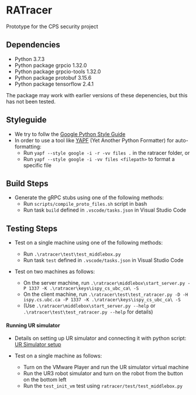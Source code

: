 # RATracer
Prototype for the CPS security project

## Dependencies

* Python 3.7.3
* Python package grpcio 1.32.0
* Python package grpcio-tools 1.32.0
* Python package protobuf 3.15.6
* Python package tensorflow 2.4.1

The package may work with earlier versions of these depenencies, but this has not been tested.

## Styleguide

* We try to follw the [Google Python Style Guide](https://google.github.io/styleguide/pyguide.html)
* In order to use a tool like [YAPF](https://github.com/google/yapf) (Yet Another Python Formatter) for auto-formatting:
    * Run `yapf --style google -i -r -vv files .` in the ratracer folder, or
    * Run `yapf --style google -i -vv files <filepath>` to format a specific file

## Build Steps

* Generate the gRPC stubs using one of the following methods:
    * Run `scripts/compile_proto_files.sh` script in bash
    * Run task `build` defined in `.vscode/tasks.json` in Visual Studio Code

## Testing Steps

* Test on a single machine using one of the following methods:
    * Run `.\ratracer\test\test_middlebox.py`
    * Run task `test` defined in `.vscode/tasks.json` in Visual Studio Code

* Test on two machines as follows:
    * On the server machine, run `.\ratracer\middlebox\start_server.py -P 1337 -K .\ratracer\keys\ispy_cs_ubc_ca\ -S`
    * On the client machine, run `.\ratracer\test\test_ratracer.py -D -H ispy.cs.ubc.ca -P 1337 -K .\ratracer\keys\ispy_cs_ubc_ca\ -S`
    * (Use `.\ratracer\middlebox\start_server.py --help` or `.\ratracer\test\test_ratracer.py --help` for details)

#### Running UR simulator

* Details on setting up UR simulator and connecting it with python script: [UR Simulator setup](../../../docs/URsim_Setup.pdf)

* Test on a single machine as follows:
    * Turn on the VMware Player and run the UR simulator virtual machine
    * Run the UR3 robot simulator and turn on the robot from the button on the bottom left
    * Run the `test_init_vm` test using `ratracer/test/test_middlebox.py`
